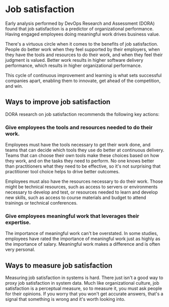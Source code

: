 # Job satisfaction

Early analysis performed by DevOps Research and Assessment (DORA) found that job satisfaction is a predictor of organizational performance.
Having engaged employees doing meaningful work drives business value.

There's a virtuous circle when it comes to the benefits of job satisfaction. People do better work when they feel supported by their employers, when they have the tools and resources to do their work, and when they feel their judgment is valued. Better work results in higher software delivery performance, which results in higher organizational performance.

This cycle of continuous improvement and learning is what sets successful companies apart, enabling them to innovate, get ahead of the competition, and win.

## Ways to improve job satisfaction

DORA research on job satisfaction recommends the following key actions:

  ### Give employees the tools and resources needed to do their work.

Employees must have the tools necessary to get their work done, and teams that can decide which tools they use do better at continuous delivery. Teams that can choose their own tools make these choices based on how they work, and on the tasks they need to perform. No one knows better than practitioners what they need to be effective, so it's not surprising that practitioner tool choice helps to drive better outcomes.

Employees must also have the resources necessary to do their work. Those might be technical resources, such as access to servers or environments necessary to develop and test, or resources needed to learn and develop new skills, such as access to course materials and budget to attend trainings or technical conferences.

  ### Give employees meaningful work that leverages their expertise.

The importance of meaningful work can't be overstated. In some studies, employees have rated the importance of meaningful work just as highly as the importance of salary. Meaningful work makes a difference and is often very personal.

## Ways to measure job satisfaction

Measuring job satisfaction in systems is hard. There just isn't a good way to proxy job satisfaction in system data. Much like organizational culture, job satisfaction is a perceptual measure, so to measure it, you must ask people for their opinions. If you worry that you won't get accurate answers, that's a signal that something is wrong and it's worth looking into.
